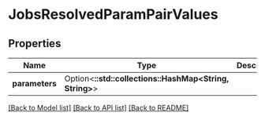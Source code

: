 # JobsResolvedParamPairValues

## Properties

Name | Type | Description | Notes
------------ | ------------- | ------------- | -------------
**parameters** | Option<**::std::collections::HashMap<String, String>**> |  | [optional]

[[Back to Model list]](../README.md#documentation-for-models) [[Back to API list]](../README.md#documentation-for-api-endpoints) [[Back to README]](../README.md)


